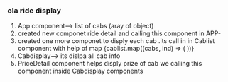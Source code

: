 ### ola ride display
 1. App component--> list of cabs (aray of object)
 2. created new componet ride detail and calling this component in APP-
     <Cablist cablist={rides} />
 3. created one more componet to disply each cab .its call in in Cablist        component  with help of map 
        {cablist.map((cabs, ind) => (
        <Cabdisplay cab={cabs} />
      ))}
 4. Cabdisplay--> its dislpa all cab info
 5. PriceDetail component helps disply prize of cab we calling this component inside Cabdisplay components
